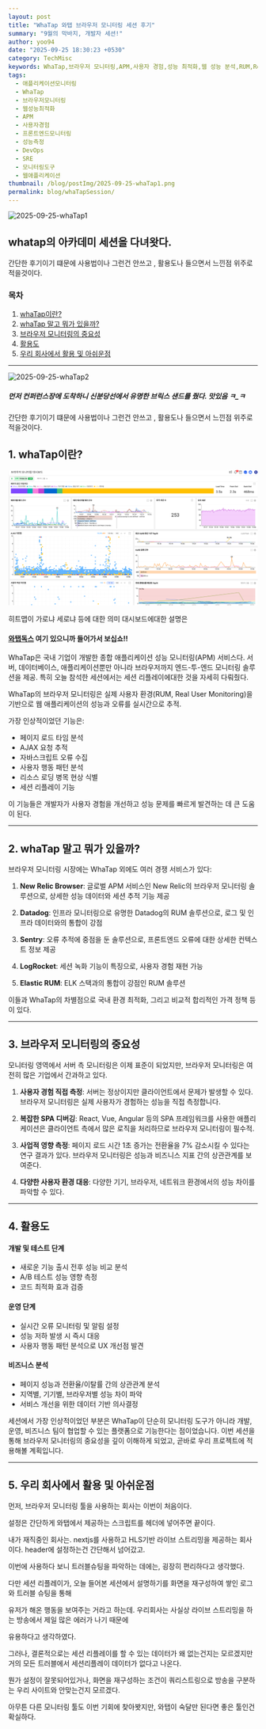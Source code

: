 ```yaml
---
layout: post
title: "WhaTap 와탭 브라우저 모니터링 세션 후기"
summary: "9월의 막바지, 개발자 세션!"
author: yoo94
date: "2025-09-25 18:30:23 +0530"
category: TechMisc
keywords: WhaTap,브라우저 모니터링,APM,사용자 경험,성능 최적화,웹 성능 분석,RUM,Real User Monitoring,페이지 로드 타임,오류 추적,사용자 행동 분석,프론트엔드 모니터링,SPA 모니터링,웹 비타민
tags:
  - 애플리케이션모니터링
  - WhaTap
  - 브라우저모니터링
  - 웹성능최적화
  - APM
  - 사용자경험
  - 프론트엔드모니터링
  - 성능측정
  - DevOps
  - SRE
  - 모니터링도구
  - 웹애플리케이션
thumbnail: /blog/postImg/2025-09-25-whaTap1.png
permalink: blog/whaTapSession/
---
```

![2025-09-25-whaTap1](/blog/postImg/2025-09-25-whaTap1.png)

## whatap의 아카데미 세션을 다녀왓다.

간단한 후기이기 떄문에 사용법이나 그런건 안쓰고 , 활용도나 들으면서 느낀점 위주로 적을것이다.


### 목차
1. [whaTap이란? ](#1-whaTap이란?)
2. [whaTap 말고 뭐가 있을까?](#2-whaTap-말고-뭐가-있을까?)
3. [브라우저 모니터링의 중요성](#3-브라우저-모니터링의-중요성)
4. [활용도](#4-활용도)
5. [우리 회사에서 활용 및 아쉬운점](#5-우리-회사에서-활용-및-아쉬운점)

---

![2025-09-25-whaTap2](/blog/postImg/2025-09-25-whaTap2.png)

##### 먼저 컨퍼런스장에 도착하니 신분당선에서 유명한 브릭스 샌드를 줬다. 맛있음 ㅋ_ㅋ

간단한 후기이기 떄문에 사용법이나 그런건 안쓰고 , 활용도나 들으면서 느낀점 위주로 적을것이다.

## 1. whaTap이란?

![2025-09-25-whaTap3](/blog/postImg/2025-09-25-whaTap3.png)

히트맵이 가로냐 세로냐 등에 대한 의미 대시보드에대한 설명은 

#### [와탭독스](https://docs.whatap.io/) 여기 있으니까 들어가서 보십쇼!!

WhaTap은 국내 기업이 개발한 종합 애플리케이션 성능 모니터링(APM) 서비스다. 
서버, 데이터베이스, 애플리케이션뿐만 아니라 브라우저까지 엔드-투-엔드 모니터링 솔루션을 제공. 
특히 오늘 참석한 세션에서는 세션 리플레이에대한 것을 자세히 다뤄줬다.

WhaTap의 브라우저 모니터링은 실제 사용자 환경(RUM, Real User Monitoring)을 기반으로 웹 애플리케이션의 성능과 오류를 실시간으로 추적. 

가장 인상적이었던 기능은:

- 페이지 로드 타임 분석
- AJAX 요청 추적
- 자바스크립트 오류 수집
- 사용자 행동 패턴 분석
- 리소스 로딩 병목 현상 식별
- 세션 리플레이 기능

이 기능들은 개발자가 사용자 경험을 개선하고 성능 문제를 빠르게 발견하는 데 큰 도움이 된다.

---

## 2. whaTap 말고 뭐가 있을까?

브라우저 모니터링 시장에는 WhaTap 외에도 여러 경쟁 서비스가 있다:

1. **New Relic Browser**: 글로벌 APM 서비스인 New Relic의 브라우저 모니터링 솔루션으로, 상세한 성능 데이터와 세션 추적 기능 제공

2. **Datadog**: 인프라 모니터링으로 유명한 Datadog의 RUM 솔루션으로, 로그 및 인프라 데이터와의 통합이 강점

3. **Sentry**: 오류 추적에 중점을 둔 솔루션으로, 프론트엔드 오류에 대한 상세한 컨텍스트 정보 제공

4. **LogRocket**: 세션 녹화 기능이 특징으로, 사용자 경험 재현 가능

5. **Elastic RUM**: ELK 스택과의 통합이 강점인 RUM 솔루션

이들과 WhaTap의 차별점으로 국내 환경 최적화, 그리고 비교적 합리적인 가격 정책 등이 있다.

---

## 3. 브라우저 모니터링의 중요성

모니터링 영역에서 서버 측 모니터링은 이제 표준이 되었지만, 브라우저 모니터링은 여전히 많은 기업에서 간과하고 있다.

1. **사용자 경험 직접 측정**: 서버는 정상이지만 클라이언트에서 문제가 발생할 수 있다. 브라우저 모니터링은 실제 사용자가 경험하는 성능을 직접 측정합니다.

2. **복잡한 SPA 디버깅**: React, Vue, Angular 등의 SPA 프레임워크를 사용한 애플리케이션은 클라이언트 측에서 많은 로직을 처리하므로 브라우저 모니터링이 필수적.

3. **사업적 영향 측정**: 페이지 로드 시간 1초 증가는 전환율을 7% 감소시킬 수 있다는 연구 결과가 있다. 브라우저 모니터링은 성능과 비즈니스 지표 간의 상관관계를 보여준다.

4. **다양한 사용자 환경 대응**: 다양한 기기, 브라우저, 네트워크 환경에서의 성능 차이를 파악할 수 있다.

---

## 4. 활용도

#### 개발 및 테스트 단계
- 새로운 기능 출시 전후 성능 비교 분석
- A/B 테스트 성능 영향 측정
- 코드 최적화 효과 검증

#### 운영 단계
- 실시간 오류 모니터링 및 알림 설정
- 성능 저하 발생 시 즉시 대응
- 사용자 행동 패턴 분석으로 UX 개선점 발견

#### 비즈니스 분석
- 페이지 성능과 전환율/이탈률 간의 상관관계 분석
- 지역별, 기기별, 브라우저별 성능 차이 파악
- 서비스 개선을 위한 데이터 기반 의사결정

세션에서 가장 인상적이었던 부분은 WhaTap이 단순히 모니터링 도구가 아니라 개발, 운영, 비즈니스 팀이 협업할 수 있는 플랫폼으로 기능한다는 점이었습니다. 이번 세션을 통해 브라우저 모니터링의 중요성을 깊이 이해하게 되었고, 곧바로 우리 프로젝트에 적용해볼 계획입니다.

---

## 5. 우리 회사에서 활용 및 아쉬운점

먼저, 브라우저 모니터링 툴을 사용하는 회사는 이번이 처음이다. 

설정은 간단하게 와탭에서 제공하는 스크립트를 헤더에 넣어주면 끝이다. 

내가 재직중인 회사는.  nextjs를 사용하고 HLS기반 라이브 스트리밍을 제공하는 회사이다.
header에 설정하는건 간단해서 넘어갔고.

이번에 사용하다 보니 트러블슈팅을 파악하는 데에는, 굉장히 편리하다고 생각했다.

다만 세션 리플레이가, 오늘 들어본 세션에서 설명하기를  화면을 재구성하여 쌓인 로그와 트러블 슈팅을 통해

유저가 해온 행동을 보여주는 거라고 하는데. 우리회사는 사실상 라이브 스트리밍을 하는 방송에서 제일 많은 에러가 나기 때문에

유용하다고 생각하였다.

 그러나, 결론적으로는 세션 리플레이를 할 수 있는 데이터가 왜 없는건지는 모르겠지만 거의 모든 트러블에서 세션리플레이 데이터가 없다고 나온다.
 
 뭔가 설정이 잘못되어있거나, 화면을 재구성하는 조건이 쿼리스트링으로 방송을 구분하는 우리 사이트와 안맞는건지 모르겠다.

아무튼 다른 모니터링 툴도 이번 기회에 찾아봣지만, 와탭이 숙달만 된다면 좋은 툴인건 확실하다.